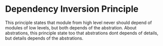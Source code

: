 # Dependency Inversion Principle

This principle states that module from high level never should depend of modules
of low levels, but both depends of the abstration.
About abstrations, this principle state too that abstrations dont depends of 
details, but details depends of the abstrations.